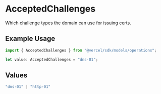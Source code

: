 # AcceptedChallenges

Which challenge types the domain can use for issuing certs.

## Example Usage

```typescript
import { AcceptedChallenges } from "@vercel/sdk/models/operations";

let value: AcceptedChallenges = "dns-01";
```

## Values

```typescript
"dns-01" | "http-01"
```